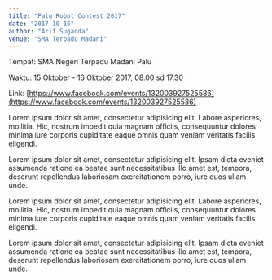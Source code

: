 ```yaml
---
title: "Palu Robot Contest 2017"
date: "2017-10-15"
author: "Arif Suganda"
venue: "SMA Terpadu Madani"
---
```


Tempat: SMA Negeri Terpadu Madani Palu

Waktu: 15 Oktober - 16 Oktober 2017, 08.00 sd 17.30

Link: [https://www.facebook.com/events/132003927525586](https://www.facebook.com/events/132003927525586)

Lorem ipsum dolor sit amet, consectetur adipisicing elit. Labore asperiores, mollitia. Hic, nostrum impedit quia magnam officiis, consequuntur dolores minima iure corporis cupiditate eaque omnis quam veniam veritatis facilis eligendi.

Lorem ipsum dolor sit amet, consectetur adipisicing elit. Ipsam dicta eveniet assumenda ratione ea beatae sunt necessitatibus illo amet est, tempora, deserunt repellendus laboriosam exercitationem porro, iure quos ullam unde.

Lorem ipsum dolor sit amet, consectetur adipisicing elit. Labore asperiores, mollitia. Hic, nostrum impedit quia magnam officiis, consequuntur dolores minima iure corporis cupiditate eaque omnis quam veniam veritatis facilis eligendi.

Lorem ipsum dolor sit amet, consectetur adipisicing elit. Ipsam dicta eveniet assumenda ratione ea beatae sunt necessitatibus illo amet est, tempora, deserunt repellendus laboriosam exercitationem porro, iure quos ullam unde.
